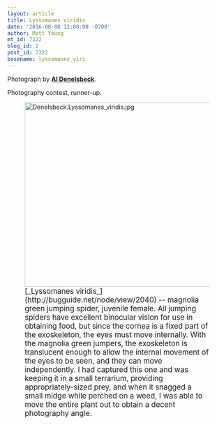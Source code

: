 ```yaml
---
layout: article
title: Lyssomanes viridis
date: '2016-08-08 12:00:00 -0700'
author: Matt Young
mt_id: 7222
blog_id: 2
post_id: 7222
basename: lyssomanes_viri
---
```

Photograph by [**Al Denelsbeck**](http://wading-in.net/).

Photography contest, runner-up.

<figure>
<img src="http://pandasthumb.org/archives/2016/07/12/Denelsbeck.Lyssomanes_viridis.jpg" alt="Denelsbeck.Lyssomanes_viridis.jpg" width="600" height="423" />
<figcaption markdown="span">
<big>[_Lyssomanes viridis_](http://bugguide.net/node/view/2040) -- magnolia green jumping spider, juvenile female. All jumping spiders have excellent binocular vision for use in obtaining food, but since the cornea is a fixed part of the exoskeleton, the eyes must move internally. With the magnolia green jumpers, the exoskeleton is translucent enough to allow the internal movement of the eyes to be seen, and they can move independently. I had captured this one and was keeping it in a small terrarium, providing appropriately-sized prey, and when it snagged a small midge while perched on a weed, I was able to move the entire plant out to obtain a decent photography angle.</big>

</figcaption>
</figure>
